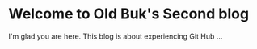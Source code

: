 # Welcome to Old Buk's Second blog

I'm glad you are here. This blog is about experiencing Git Hub ...
